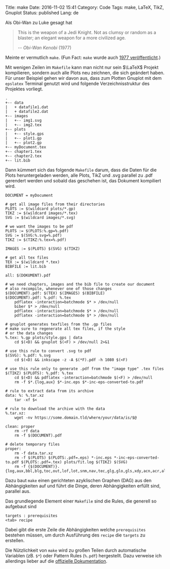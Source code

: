 Title: make
Date: 2016-11-02 15:41
Category: Code
Tags: make, LaTeX, TikZ, Gnuplot
Status: published
Lang: de

Als Obi-Wan zu Luke gesagt hat

> This is the weapon of a Jedi Knight.
> Not as clumsy or random as a blaster;
> an elegant weapon for a more civilized age.
>
> -- <cite>Obi-Wan Kenobi</cite> (1977)

Meinte er vermutlich `make`. (Fun Fact: `make` wurde auch [1977 veröffentlicht](https://en.wikipedia.org/wiki/Make_(software)).)

Mit wenigen Zeilen im `Makefile` kann man nicht nur sein $\LaTeX$ Projekt
kompilieren, sondern auch alle Plots neu zeichnen, die sich geändert haben.
Für unser Beispiel gehen wir davon aus, dass zum Plotten Gnuplot mit dem `epslatex` Terminal genutzt
wird und folgende Verzeichnisstruktur des Projektes vorliegt.

```
.
+-- data
|   + datafile1.dat
|   + datafile2.dat
+-- images
|   +-- img1.svg
|   +-- img2.tex
+-- plots
|   +-- style.gps
|   +-- plot1.gp
|   +-- plot2.gp
+-- myDocument.tex
+-- chapter1.tex
+-- chapter2.tex
+-- lit.bib
```

Dann kümmert sich das folgende `Makefile` darum, dass die Daten für die Plots
heruntergeladen werden, alle Plots, TikZ und .svg parallel zu .pdf gerendert
werden und sobald das geschehen ist, das Dokument kompiliert wird.

```make
DOCUMENT = myDocument

# get all image files from their directories
PLOTS := $(wildcard plots/*.gp)
TIKZ := $(wildcard images/*.tex)
SVG := $(wildcard images/*.svg)

# we want the images to be pdf
PLOTS := $(PLOTS:%.gp=%.pdf)
SVG := $(SVG:%.svg=%.pdf)
TIKZ := $(TIKZ:%.tex=%.pdf)

IMAGES := $(PLOTS) $(SVG) $(TIKZ)

# get all tex files
TEX := $(wildcard *.tex)
BIBFILE := lit.bib

all: $(DOKUMENT).pdf

# we need chapters, images and the bib file to create our document
# also recompile, whenever one of those changes
$(DOCUMENT).pdf: $(TEX) $(IMAGES) $(BIBFILE)
$(DOCUMENT).pdf: %.pdf: %.tex
	pdflatex -interaction=batchmode $* > /dev/null
	biber $* > /dev/null
	pdflatex -interaction=batchmode $* > /dev/null
	pdflatex -interaction=batchmode $* > /dev/null

# gnuplot generates texfiles from the .gp files
# make sure to regenerate all tex files, if the style
# or the data changes
%.tex: %.gp plots/style.gps | data
	cd $(<D) && gnuplot $(<F) > /dev/null 2>&1

# use this rule to convert .svg to pdf
$(SVG): %.pdf: %.svg
	cd $(<D) && inkscape -z -A $(*F).pdf -h 1080 $(<F)

# use this rule only to generate .pdf from the "image type" .tex files
$(TIKZ) $(PLOTS): %.pdf: %.tex
	cd $(<D) && pdflatex -interaction=batchmode $(<F) > /dev/null
	rm -f $*.{log,aux} $*-inc.eps $*-inc-eps-converted-to.pdf

# rule to extract data from its archive
data: %: %.tar.xz
	tar -xf $<

# rule to download the archive with the data
%.tar.xz:
	wget -nv https://some.domain.tld/where/your/data/is/$@

clean: proper
	rm -rf data
	rm -f $(DOCUMENT).pdf

# delete temporary files
proper:
	rm -f data.tar.xz
	rm -f $(PLOTS) $(PLOTS:.pdf=.eps) *-inc.eps *-inc-eps-converted-to.pdf $(PLOTS:.pdf=.tex) plots/fit.log $(TIKZ) $(SVG)
	rm -f {$(DOCUMENT)}.{log,aux,bbl,blg,toc,out,lof,lot,snm,nav,tec,glg,glo,gls,xdy,acn,acr,alg,bcf,run.xml}
```

Dazu baut `make` einen gerichteten azyklischen Graphen (DAG) aus den
Abhängigkeiten auf und führt die Dinge, deren Abhängigkeiten erfüllt sind,
parallel aus.

Das grundlegende Element einer `Makefile` sind die Rules, die generell so
aufgebaut sind

```
targets : prerequisites
<tab> recipe
```

Dabei gibt die erste Zeile die Abhängigkeiten welche `prerequisites` bestehen
müssen, um durch Ausführung des `recipe` die `targets` zu erstellen.

Die Nützlichkeit von `make` wird zu großen Teilen durch automatische
Variablen (zB. `$*`) oder Pattern Rules (`%.pdf`) hergestellt.
Dazu verweise ich allerdings lieber auf die [offizielle Dokumentation](https://www.gnu.org/software/make/manual/).
